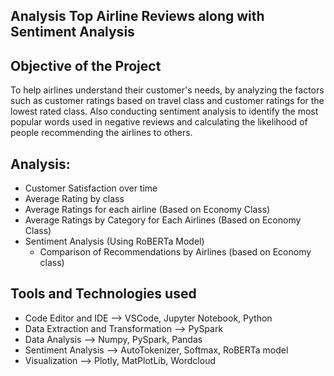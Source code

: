 ## Analysis Top Airline Reviews along with Sentiment Analysis 

## Objective of the Project
To help airlines understand their customer's needs, by analyzing the factors such as customer ratings based on travel class and customer ratings for the lowest rated class. Also conducting sentiment analysis to identify the most popular words used in negative reviews and calculating the likelihood of people recommending the airlines to others.

## Analysis: 
- Customer Satisfaction over time 
- Average Rating by class 
- Average Ratings for each airline (Based on Economy Class)
- Average Ratings by Category for Each Airlines (Based on Economy Class) 
- Sentiment Analysis (Using RoBERTa Model) 
    - Comparison of Recommendations by Airlines (based on Economy class) 

## Tools and Technologies used 
- Code Editor and IDE --> VSCode, Jupyter Notebook, Python
- Data Extraction and Transformation --> PySpark
- Data Analysis --> Numpy, PySpark, Pandas
- Sentiment Analysis --> AutoTokenizer, Softmax, RoBERTa model
- Visualization --> Plotly, MatPlotLib, Wordcloud
